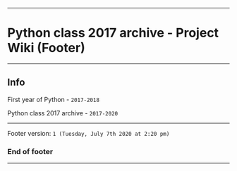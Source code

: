 
***

# Python class 2017 archive - Project Wiki (Footer)

***

## Info

First year of Python - `2017-2018`

Python class 2017 archive - `2017-2020`

***

Footer version: `1 (Tuesday, July 7th 2020 at 2:20 pm)`

### End of footer

***

